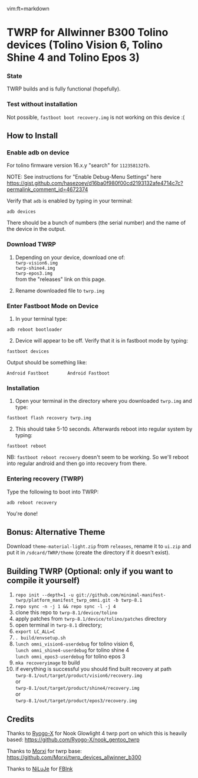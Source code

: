 vim:ft=markdown

# TWRP for Allwinner B300 Tolino devices (Tolino Vision 6, Tolino Shine 4 and Tolino Epos 3)
### State
TWRP builds and is fully functional (hopefully).

### Test without installation
Not possible, `fastboot boot recovery.img` is not working on this device :(

## How to Install
### Enable adb on device
For tolino firmware version 16.x.y "search" for `112358132fb`.

NOTE: See instructions for "Enable Debug-Menu Settings" here https://gist.github.com/hasezoey/d16ba0f980f00cd2193132afe4714c7c?permalink_comment_id=4672374

Verify that `adb` is enabled by typing in your terminal:

`adb devices`

There should be a bunch of numbers (the serial number) and the name of the device in the output.

### Download TWRP
1. Depending on your device, download one of:   
       `twrp-vision6.img`   
       `twrp-shine4.img`   
       `twrp-epos3.img`   
   from the "releases" link on this page.

3. Rename downloaded file to `twrp.img`

### Enter Fastboot Mode on Device

1. In your terminal type:

`adb reboot bootloader`

2. Device will appear to be off. Verify that it is in fastboot mode by typing:

`fastboot devices`

 Output should be something like:

`Android Fastboot       Android Fastboot`

### Installation

1. Open your terminal in the directory where you downloaded `twrp.img` and type:

`fastboot flash recovery twrp.img`

2. This should take 5-10 seconds. Afterwards reboot into regular system by typing:

`fastboot reboot`

NB: `fastboot reboot recovery` doesn't seem to be working. So we'll reboot into regular android and then go into recovery from there.

### Entering recovery (TWRP)

Type the following to boot into TWRP:

`adb reboot recovery`

You're done!

## Bonus: Alternative Theme

Download `theme-material-light.zip` from `releases`, rename it to `ui.zip` and put it in `/sdcard/TWRP/theme` (create the directory if it doesn't exist).

## Building TWRP (Optional: only if you want to compile it yourself)

1. `repo init --depth=1 -u git://github.com/minimal-manifest-twrp/platform_manifest_twrp_omni.git -b twrp-8.1`
2. `repo sync -n -j 1 && repo sync -l -j 4`
3. clone this repo to `twrp-8.1/device/tolino`
4. apply patches from `twrp-8.1/device/tolino/patches` directory
5. open terminal in `twrp-8.1` directory;
6. `export LC_ALL=C`
7. `. build/envsetup.sh`
8. `lunch omni_vision6-userdebug` for tolino vision 6,  
   `lunch omni_shine4-userdebug` for tolino shine 4  
   `lunch omni_epos3-userdebug` for tolino epos 3
9. `mka recoveryimage` to build
10. if everything is successful you should find built recovery at path  
    `twrp-8.1/out/target/product/vision6/recovery.img`  
     or  
     `twrp-8.1/out/target/product/shine4/recovery.img`  
     or  
     `twrp-8.1/out/target/product/epos3/recovery.img`

## Credits
Thanks to [Ryogo-X](https://github.com/Ryogo-X) for Nook Glowlight 4 twrp port on which this is heavily based: https://github.com/Ryogo-X/nook_gentoo_twrp   

Thanks to [Morxi](https://github.com/Morxi) for twrp base: https://github.com/Morxi/twrp_devices_allwinner_b300  

Thanks to [NiLuJe](https://github.com/NiLuJe) for [FBInk](https://github.com/NiLuJe/FBInk)
